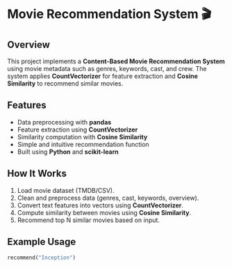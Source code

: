 # Movie Recommendation System 🎬

## Overview
This project implements a **Content-Based Movie Recommendation System** using movie metadata such as genres, keywords, cast, and crew. The system applies **CountVectorizer** for feature extraction and **Cosine Similarity** to recommend similar movies.

## Features
- Data preprocessing with **pandas**
- Feature extraction using **CountVectorizer**
- Similarity computation with **Cosine Similarity**
- Simple and intuitive recommendation function
- Built using **Python** and **scikit-learn**

## How It Works
1. Load movie dataset (TMDB/CSV).
2. Clean and preprocess data (genres, cast, keywords, overview).
3. Convert text features into vectors using **CountVectorizer**.
4. Compute similarity between movies using **Cosine Similarity**.
5. Recommend top N similar movies based on input.

## Example Usage
```python
recommend("Inception")
